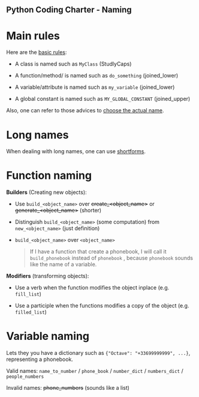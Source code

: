 Python Coding Charter - Naming
---


# Main rules

Here are the [basic rules](https://visualgit.readthedocs.io/en/latest/pages/naming_convention.html):

* A class is named such as `MyClass` (StudlyCaps)

* A function/method/ is named such as `do_something` (joined_lower)

* A variable/attribute is named such as `my_variable` (joined_lower)

* A global constant is named such as `MY_GLOBAL_CONSTANT` (joined_upper)

Also, one can refer to those advices to [choose the actual name](https://www.tutorialdocs.com/article/some-tips-for-python-variables-and-code-quality.html).



# Long names

When dealing with long names, one can use [shortforms](../shortforms.md).




# Function naming

**Builders** (Creating new objects):

- Use `build_<object_name>` over ~~create_<object_name>~~ or ~~generate_<object_name>~~ (shorter)

- Distinguish `build_<object_name>` (some computation) from `new_<object_name>` (just definition)

- `build_<object_name>` over `<object_name>`

    > If I have a function that create a phonebook, I will call it `build_phonebook` instead of `phonebook`
    > , because `phonebook` sounds like the name of a variable.

**Modifiers** (transforming objects):

- Use a verb when the function modifies the object inplace (e.g. `fill_list`)

- Use a participle when the functions modifies a copy of the object (e.g. `filled_list`)




# Variable naming

Lets they you have a dictionary such as `{"Octave": "+33699999999", ...}`, representing a phonebook.

Valid names: `name_to_number` / `phone_book` / `number_dict` / `numbers_dict` / `people_numbers`

Invalid names: ~~phone_numbers~~ (sounds like a list)
